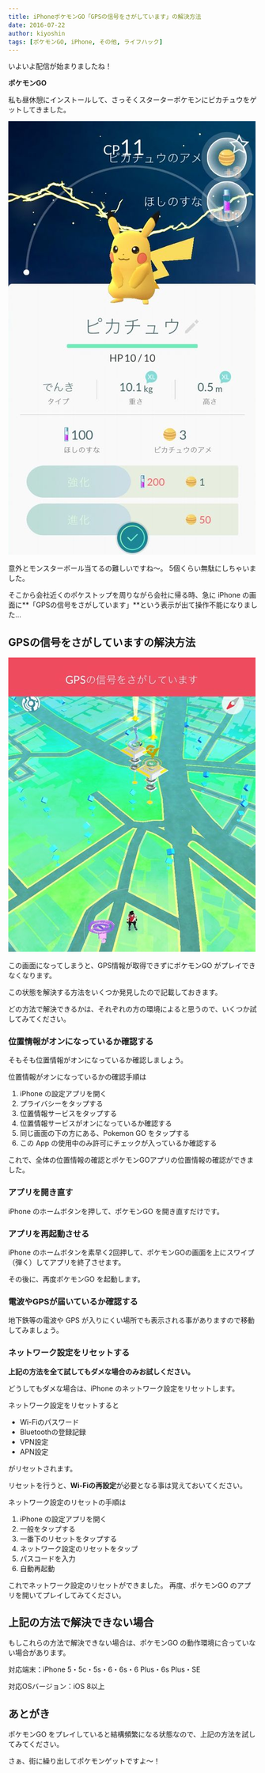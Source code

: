 ```yaml
---
title: iPhoneポケモンGO「GPSの信号をさがしています」の解決方法
date: 2016-07-22
author: kiyoshin
tags: [ポケモンGO, iPhone, その他, ライフハック]
---
```


いよいよ配信が始まりましたね！

**ポケモンGO**

私も昼休憩にインストールして、さっそくスターターポケモンにピカチュウをゲットしてきました。

![pokemongo01](images/pokemon-go-gps-error-1.jpg)

意外とモンスターボール当てるの難しいですね～。
5個くらい無駄にしちゃいました。

そこから会社近くのポケストップを周りながら会社に帰る時、急に iPhone の画面に**「GPSの信号をさがしています」**という表示が出て操作不能になりました…

## GPSの信号をさがしていますの解決方法

![pokemongo02](images/pokemon-go-gps-error-2.jpg)

この画面になってしまうと、GPS情報が取得できずにポケモンGO がプレイできなくなります。

この状態を解決する方法をいくつか発見したので記載しておきます。

どの方法で解決できるかは、それぞれの方の環境によると思うので、いくつか試してみてください。

### 位置情報がオンになっているか確認する

そもそも位置情報がオンになっているか確認しましょう。

位置情報がオンになっているかの確認手順は

1. iPhone の設定アプリを開く
2. プライバシーをタップする
3. 位置情報サービスをタップする
4. 位置情報サービスがオンになっているか確認する
5. 同じ画面の下の方にある、Pokemon GO をタップする
6. この App の使用中のみ許可にチェックが入っているか確認する

これで、全体の位置情報の確認とポケモンGOアプリの位置情報の確認ができました。

### アプリを開き直す

iPhone のホームボタンを押して、ポケモンGO を開き直すだけです。

### アプリを再起動させる

iPhone のホームボタンを素早く2回押して、ポケモンGOの画面を上にスワイプ（弾く）してアプリを終了させます。

その後に、再度ポケモンGO を起動します。

### 電波やGPSが届いているか確認する

地下鉄等の電波や GPS が入りにくい場所でも表示される事がありますので移動してみましょう。

### ネットワーク設定をリセットする

**上記の方法を全て試してもダメな場合のみお試しください。**

どうしてもダメな場合は、iPhone のネットワーク設定をリセットします。

ネットワーク設定をリセットすると

* Wi-Fiのパスワード
* Bluetoothの登録記録
* VPN設定
* APN設定

がリセットされます。

リセットを行うと、**Wi-Fiの再設定**が必要となる事は覚えておいてください。

ネットワーク設定のリセットの手順は

1. iPhone の設定アプリを開く
2. 一般をタップする
3. 一番下のリセットをタップする
4. ネットワーク設定のリセットをタップ
5. パスコードを入力
6. 自動再起動

これでネットワーク設定のリセットができました。
再度、ポケモンGO のアプリを開いてプレイしてみてください。

## 上記の方法で解決できない場合

もしこれらの方法で解決できない場合は、ポケモンGO の動作環境に合っていない場合があります。

対応端末：iPhone 5・5c・5s・6・6s・6 Plus・6s Plus・SE

対応OSバージョン：iOS 8以上

## あとがき

ポケモンGO をプレイしていると結構頻繁になる状態なので、上記の方法を試してみてください。

さぁ、街に繰り出してポケモンゲットですよ～！